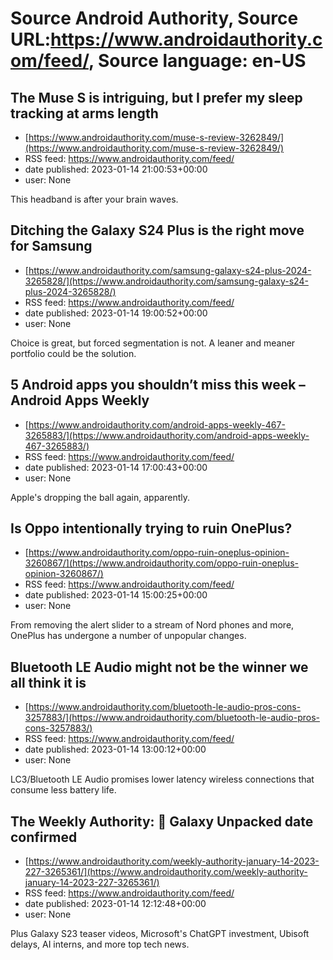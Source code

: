 # Source Android Authority, Source URL:https://www.androidauthority.com/feed/, Source language: en-US

## The Muse S is intriguing, but I prefer my sleep tracking at arms length
 - [https://www.androidauthority.com/muse-s-review-3262849/](https://www.androidauthority.com/muse-s-review-3262849/)
 - RSS feed: https://www.androidauthority.com/feed/
 - date published: 2023-01-14 21:00:53+00:00
 - user: None

This headband is after your brain waves.

## Ditching the Galaxy S24 Plus is the right move for Samsung
 - [https://www.androidauthority.com/samsung-galaxy-s24-plus-2024-3265828/](https://www.androidauthority.com/samsung-galaxy-s24-plus-2024-3265828/)
 - RSS feed: https://www.androidauthority.com/feed/
 - date published: 2023-01-14 19:00:52+00:00
 - user: None

Choice is great, but forced segmentation is not. A leaner and meaner portfolio could be the solution.

## 5 Android apps you shouldn’t miss this week – Android Apps Weekly
 - [https://www.androidauthority.com/android-apps-weekly-467-3265883/](https://www.androidauthority.com/android-apps-weekly-467-3265883/)
 - RSS feed: https://www.androidauthority.com/feed/
 - date published: 2023-01-14 17:00:43+00:00
 - user: None

Apple's dropping the ball again, apparently.

## Is Oppo intentionally trying to ruin OnePlus?
 - [https://www.androidauthority.com/oppo-ruin-oneplus-opinion-3260867/](https://www.androidauthority.com/oppo-ruin-oneplus-opinion-3260867/)
 - RSS feed: https://www.androidauthority.com/feed/
 - date published: 2023-01-14 15:00:25+00:00
 - user: None

From removing the alert slider to a stream of Nord phones and more, OnePlus has undergone a number of unpopular changes.

## Bluetooth LE Audio might not be the winner we all think it is
 - [https://www.androidauthority.com/bluetooth-le-audio-pros-cons-3257883/](https://www.androidauthority.com/bluetooth-le-audio-pros-cons-3257883/)
 - RSS feed: https://www.androidauthority.com/feed/
 - date published: 2023-01-14 13:00:12+00:00
 - user: None

LC3/Bluetooth LE Audio promises lower latency wireless connections that consume less battery life.

## The Weekly Authority: 📅 Galaxy Unpacked date confirmed
 - [https://www.androidauthority.com/weekly-authority-january-14-2023-227-3265361/](https://www.androidauthority.com/weekly-authority-january-14-2023-227-3265361/)
 - RSS feed: https://www.androidauthority.com/feed/
 - date published: 2023-01-14 12:12:48+00:00
 - user: None

Plus Galaxy S23 teaser videos, Microsoft's ChatGPT investment, Ubisoft delays, AI interns, and more top tech news.
